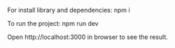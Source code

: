 For install library and dependencies:
npm i

To run the project:
npm run dev

Open http://localhost:3000 in browser to see the result.